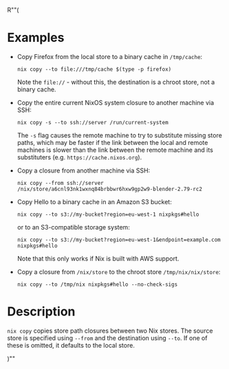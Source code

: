 R""(

# Examples

* Copy Firefox from the local store to a binary cache in `/tmp/cache`:

  ```console
  nix copy --to file:///tmp/cache $(type -p firefox)
  ```

  Note the `file://` - without this, the destination is a chroot
  store, not a binary cache.

* Copy the entire current NixOS system closure to another machine via
  SSH:

  ```console
  nix copy -s --to ssh://server /run/current-system
  ```

  The `-s` flag causes the remote machine to try to substitute missing
  store paths, which may be faster if the link between the local and
  remote machines is slower than the link between the remote machine
  and its substituters (e.g. `https://cache.nixos.org`).

* Copy a closure from another machine via SSH:

  ```console
  nix copy --from ssh://server /nix/store/a6cnl93nk1wxnq84brbbwr6hxw9gp2w9-blender-2.79-rc2
  ```

* Copy Hello to a binary cache in an Amazon S3 bucket:

  ```console
  nix copy --to s3://my-bucket?region=eu-west-1 nixpkgs#hello
  ```

  or to an S3-compatible storage system:

  ```console
  nix copy --to s3://my-bucket?region=eu-west-1&endpoint=example.com nixpkgs#hello
  ```

  Note that this only works if Nix is built with AWS support.

* Copy a closure from `/nix/store` to the chroot store `/tmp/nix/nix/store`:

  ```console
  nix copy --to /tmp/nix nixpkgs#hello --no-check-sigs
  ```

# Description

`nix copy` copies store path closures between two Nix stores. The
source store is specified using `--from` and the destination using
`--to`. If one of these is omitted, it defaults to the local store.

)""
